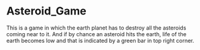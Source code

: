 # Asteroid_Game
This is a game in which the earth planet has to destroy all the asteroids coming near to it. And if by chance an asteroid hits the earth, life of the earth becomes low and that is indicated by a green bar in top right corner. 
